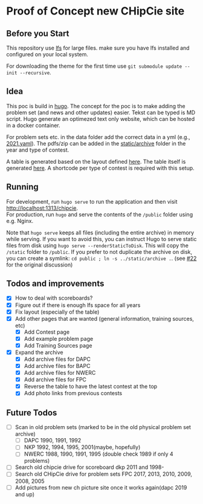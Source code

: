 # Proof of Concept new CHipCie site

## Before you Start

This repository use [lfs](https://git-lfs.github.com/) for large files. make sure you have lfs installed and configured
on your local system.

For downloading the theme for the first time use `git submodule update --init --recursive`.

## Idea
This poc is build in [hugo](https://gohugo.io). The concept for the poc is to make adding the problem set (and news and other updates)
easier. Tekst can be typed is MD script. Hugo generate an optimezed text only website, which can be hosted in a docker container.

For problem sets etc. in the data folder add the correct data in a yml (e.g., [2021.yaml](data/archive/dapc/2021.yaml)).
The pdfs/zip can be added in the [static/archive](static/archive) folder in the year and type of contest.

A table is generated based on the layout defined [here](layouts/partials/archive-table.html).
The table itself is generated [here](layouts/shortcodes). A shortcode per type of contest is required with this setup.

## Running
For development, run `hugo serve` to run the application and then visit [http://localhost:1313/chipcie](http://localhost:1313/chipcie).<br>
For production, run `hugo` and serve the contents of the `/public` folder using e.g. Nginx.

Note that `hugo serve` keeps all files (including the entire archive) in memory while serving.
If you want to avoid this, you can instruct Hugo to serve static files from disk using `hugo serve --renderStaticToDisk`.
This will copy the `/static` folder to `/public`.
If you prefer to not duplicate the archive on disk, you can create a symlink: `cd public ; ln -s ../static/archive .`.
(see [#22](https://github.com/WISVCH/chipcie-website/issues/22) for the original discussion)


## Todos and improvements
 - [X] How to deal with scoreboards?
 - [X] Figure out if there is enough lfs space for all years
 - [X] Fix layout (especially of the table)
 - [X] Add other pages that are wanted (general information, training sources, etc)
    * [X] Add Contest page
    * [X] Add example problem page
    * [X] Add Training Sources page
 - [X] Expand the archive
   * [X] Add archive files for DAPC
   * [X] Add archive files for BAPC
   * [X] Add archive files for NWERC
   * [X] Add archive files for FPC
   * [X] Reverse the table to have the latest contest at the top
   * [X] Add photo links from previous contests

## Future Todos
 - [ ] Scan in old problem sets (marked to be in the old physical problem set archive)
   - [ ] DAPC 1990, 1991, 1992
   - [ ] NKP 1992, 1994, 1995, 2001(maybe, hopefully)
   - [ ] NWERC 1988, 1990, 1991, 1995 (double check 1989 if only 4 problems)
 - [ ] Search old chipcie drive for scoreboard dkp 2011 and 1998-
 - [ ] Search old CHipCie drive for problem sets FPC 2017, 2013, 2010, 2009, 2008, 2005
 - [ ] Add pictures from new ch picture site once it works again(dapc 2019 and up)
